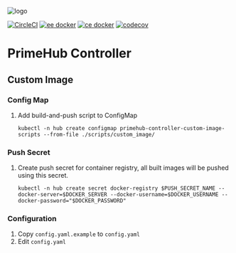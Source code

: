 ![logo](https://github.com/InfuseAI/primehub/raw/master/docs/media/logo.png?raw=true "PrimeHub")

[![CircleCI](https://circleci.com/gh/InfuseAI/primehub.svg?style=svg)](https://circleci.com/gh/InfuseAI/primehub-controller)
[![ee docker](https://img.shields.io/docker/pulls/infuseai/primehub-controller-ee?label=ee%20docker%20pulls)](https://hub.docker.com/r/infuseai/primehub-controller-ee)
[![ce docker](https://img.shields.io/docker/pulls/infuseai/primehub-controller?label=ce%20docker%20pulls)](https://hub.docker.com/r/infuseai/primehub-controller)
[![codecov](https://codecov.io/gh/InfuseAI/primehub-controller/branch/master/graph/badge.svg?token=42RPVTS5L8)](https://codecov.io/gh/InfuseAI/primehub-controller)

# PrimeHub Controller

## Custom Image

### Config Map

1. Add build-and-push script to ConfigMap

    ```
    kubectl -n hub create configmap primehub-controller-custom-image-scripts --from-file ./scripts/custom_image/
    ```

### Push Secret

1. Create push secret for container registry, all built images will be pushed using this secret.

    ```
    kubectl -n hub create secret docker-registry $PUSH_SECRET_NAME --docker-server=$DOCKER_SERVER --docker-username=$DOCKER_USERNAME --docker-password="$DOCKER_PASSWORD"
    ```

### Configuration

1. Copy `config.yaml.example` to `config.yaml`
2. Edit `config.yaml`
